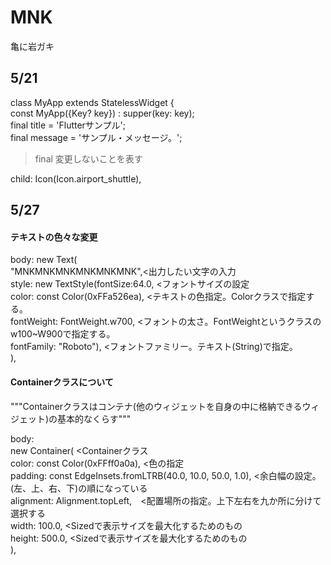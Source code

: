 # MNK
亀に岩ガキ
## 5/21
class MyApp extends StatelessWidget {  
  const MyApp({Key? key}) : supper(key: key);  
  final title = 'Flutterサンプル';  
  final message = 'サンプル・メッセージ。';  

> final
  変更しないことを表す

child: Icon(Icon.airport_shuttle),

## 5/27
#### テキストの色々な変更
body:
          new Text(  
          "MNKMNKMNKMNKMNKMNK",<出力したい文字の入力  
            style: new TextStyle(fontSize:64.0, <フォントサイズの設定  
            color: const Color(0xFFa526ea), <テキストの色指定。Colorクラスで指定する。  
            fontWeight: FontWeight.w700, <フォントの太さ。FontWeightというクラスのw100~W900で指定する。  
            fontFamily: "Roboto"), <フォントファミリー。テキスト(String)で指定。  
          ),  

#### Containerクラスについて　　
"""Containerクラスはコンテナ(他のウィジェットを自身の中に格納できるウィジェット)の基本的なくらす"""
 
 body:  
          new Container( <Containerクラス  
            color: const Color(0xFFff0a0a), <色の指定  
            padding: const EdgeInsets.fromLTRB(40.0, 10.0, 50.0, 1.0), <余白幅の設定。(左、上、右、下)の順になっている  
            alignment: Alignment.topLeft,　<配置場所の指定。上下左右を九か所に分けて選択する  
            width: 100.0, <Sizedで表示サイズを最大化するためのもの  
            height: 500.0, <Sizedで表示サイズを最大化するためのもの  
          ),  
